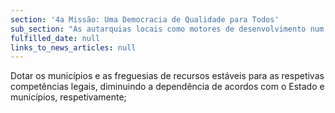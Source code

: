 ```yaml
---
section: '4a Missão: Uma Democracia de Qualidade para Todos'
sub_section: "As autarquias locais como motores de desenvolvimento num país descentralizado"
fulfilled_date: null
links_to_news_articles: null
---
```


Dotar os municípios e as freguesias de recursos estáveis para as respetivas competências legais, diminuindo a dependência de acordos com o Estado e municípios, respetivamente;